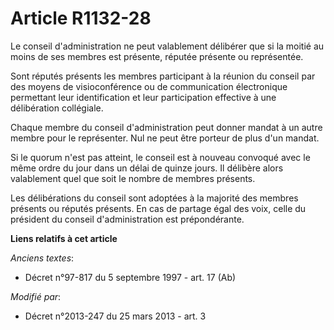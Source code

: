 # Article R1132-28

Le conseil d'administration ne peut valablement délibérer que si la moitié au moins de ses membres est présente, réputée
présente ou représentée. 

Sont réputés présents les membres participant à la réunion du conseil par des moyens de visioconférence ou de communication
électronique permettant leur identification et leur participation effective à une délibération collégiale.

Chaque membre du conseil d'administration peut donner mandat à un autre membre pour le représenter. Nul ne peut être porteur
de plus d'un mandat.

Si le quorum n'est pas atteint, le conseil est à nouveau convoqué avec le même ordre du jour dans un délai de quinze jours.
Il délibère alors valablement quel que soit le nombre de membres présents. 

Les délibérations du conseil sont adoptées à la majorité des membres présents ou réputés présents. En cas de partage égal des
voix, celle du président du conseil d'administration est prépondérante.

**Liens relatifs à cet article**

_Anciens textes_:

  - Décret n°97-817 du 5 septembre 1997 - art. 17 (Ab)

_Modifié par_:

  - Décret n°2013-247 du 25 mars 2013 - art. 3
